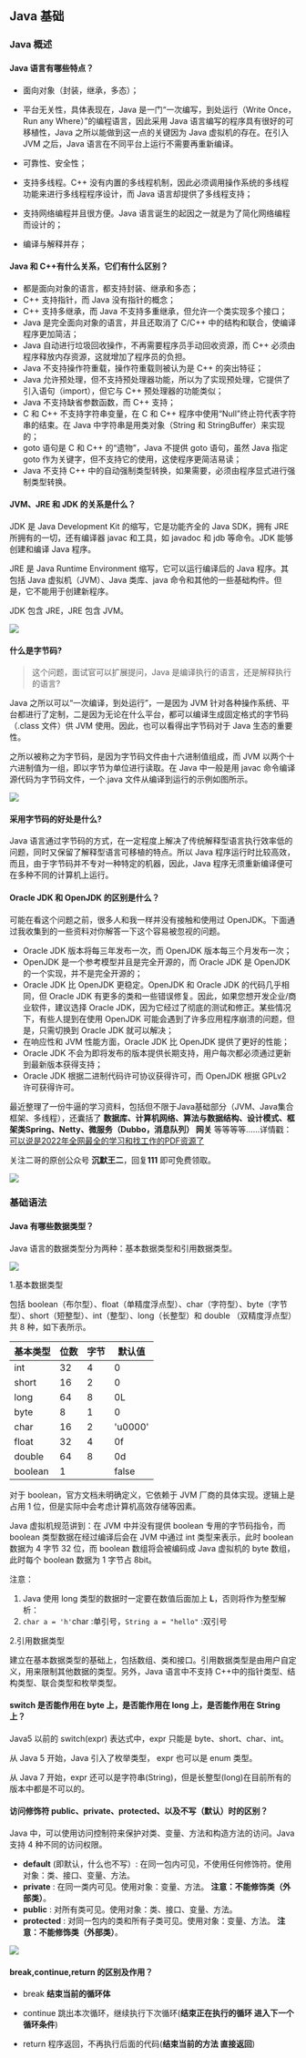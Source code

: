 ## Java 基础

### Java 概述

#### Java 语言有哪些特点？

- 面向对象（封装，继承，多态）；

- 平台无关性，具体表现在，Java 是一门“一次编写，到处运行（Write Once，Run any Where）”的编程语言，因此采用 Java 语言编写的程序具有很好的可移植性，Java 之所以能做到这一点的关键因为 Java 虚拟机的存在。在引入 JVM 之后，Java 语言在不同平台上运行不需要再重新编译。

- 可靠性、安全性；

- 支持多线程。C++ 没有内置的多线程机制，因此必须调用操作系统的多线程功能来进行多线程程序设计，而 Java 语言却提供了多线程支持；

- 支持网络编程并且很方便。Java 语言诞生的起因之一就是为了简化网络编程而设计的；

- 编译与解释并存；

#### Java 和 C++有什么关系，它们有什么区别？

- 都是面向对象的语言，都支持封装、继承和多态；
- C++ 支持指针，而 Java 没有指针的概念；
- C++ 支持多继承，而 Java 不支持多重继承，但允许一个类实现多个接口；
- Java 是完全面向对象的语言，并且还取消了 C/C++ 中的结构和联合，使编译程序更加简洁；
- Java 自动进行垃圾回收操作，不再需要程序员手动回收资源，而 C++ 必须由程序释放内存资源，这就增加了程序员的负担。
- Java 不支持操作符重载，操作符重载则被认为是 C++ 的突出特征；
- Java 允许预处理，但不支持预处理器功能，所以为了实现预处理，它提供了引入语句（import），但它与 C++ 预处理器的功能类似；
- Java 不支持缺省参数函数，而 C++ 支持；
- C 和 C++ 不支持字符串变量，在 C 和 C++ 程序中使用“Null”终止符代表字符串的结束。在 Java 中字符串是用类对象（String 和 StringBuffer）来实现的；
- goto 语句是 C 和 C++ 的“遗物”，Java 不提供 goto 语句，虽然 Java 指定 goto 作为关键字，但不支持它的使用，这使程序更简洁易读；
- Java 不支持 C++ 中的自动强制类型转换，如果需要，必须由程序显式进行强制类型转换。

#### JVM、JRE 和 JDK 的关系是什么？

JDK 是 Java Development Kit 的缩写，它是功能齐全的 Java SDK，拥有 JRE 所拥有的一切，还有编译器 javac 和工具，如 javadoc 和 jdb 等命令。JDK 能够创建和编译 Java 程序。

JRE 是 Java Runtime Environment 缩写，它可以运行编译后的 Java 程序。其包括 Java 虚拟机（JVM）、Java 类库、java 命令和其他的一些基础构件。但是，它不能用于创建新程序。

JDK 包含 JRE，JRE 包含 JVM。

![](http://blog-img.coolsen.cn/img/image-20210219163725268.png)

#### **什么是字节码?**

>这个问题，面试官可以扩展提问，Java 是编译执行的语言，还是解释执行的语言?

Java 之所以可以“一次编译，到处运行”，一是因为 JVM 针对各种操作系统、平台都进行了定制，二是因为无论在什么平台，都可以编译生成固定格式的字节码（.class 文件）供 JVM 使用。因此，也可以看得出字节码对于 Java 生态的重要性。

之所以被称之为字节码，是因为字节码文件由十六进制值组成，而 JVM 以两个十六进制值为一组，即以字节为单位进行读取。在 Java 中一般是用 javac 命令编译源代码为字节码文件，一个.java 文件从编译到运行的示例如图所示。

![](http://blog-img.coolsen.cn/img/image-20210219165630888.png)

#### 采用字节码的好处是什么?

Java 语言通过字节码的方式，在一定程度上解决了传统解释型语言执行效率低的问题，同时又保留了解释型语言可移植的特点。所以 Java 程序运行时比较高效，而且，由于字节码并不专对一种特定的机器，因此，Java 程序无须重新编译便可在多种不同的计算机上运行。

#### Oracle JDK 和 OpenJDK 的区别是什么？

可能在看这个问题之前，很多人和我一样并没有接触和使用过 OpenJDK。下面通过我收集到的一些资料对你解答一下这个容易被忽视的问题。

- Oracle JDK 版本将每三年发布一次，而 OpenJDK 版本每三个月发布一次；
- OpenJDK 是一个参考模型并且是完全开源的，而 Oracle JDK 是 OpenJDK 的一个实现，并不是完全开源的；
- Oracle JDK 比 OpenJDK 更稳定。OpenJDK 和 Oracle JDK 的代码几乎相同，但 Oracle JDK 有更多的类和一些错误修复。因此，如果您想开发企业/商业软件，建议选择 Oracle JDK，因为它经过了彻底的测试和修正。某些情况下，有些人提到在使用 OpenJDK 可能会遇到了许多应用程序崩溃的问题，但是，只需切换到 Oracle JDK 就可以解决；
- 在响应性和 JVM 性能方面，Oracle JDK 比 OpenJDK 提供了更好的性能；
- Oracle JDK 不会为即将发布的版本提供长期支持，用户每次都必须通过更新到最新版本获得支持；
- Oracle JDK 根据二进制代码许可协议获得许可，而 OpenJDK 根据 GPLv2 许可获得许可。

最近整理了一份牛逼的学习资料，包括但不限于Java基础部分（JVM、Java集合框架、多线程），还囊括了 **数据库、计算机网络、算法与数据结构、设计模式、框架类Spring、Netty、微服务（Dubbo，消息队列） 网关** 等等等等……详情戳：[可以说是2022年全网最全的学习和找工作的PDF资源了](https://tobebetterjavaer.com/pdf/programmer-111.html)

关注二哥的原创公众号 **沉默王二**，回复**111** 即可免费领取。

![](http://cdn.tobebetterjavaer.com/tobebetterjavaer/images/xingbiaogongzhonghao.png)
    

### 基础语法

#### Java 有哪些数据类型？

Java 语言的数据类型分为两种：基本数据类型和引用数据类型。

![](http://blog-img.coolsen.cn/img/image-20210219172725756.png)

1.基本数据类型

包括 boolean（布尔型）、float（单精度浮点型）、char（字符型）、byte（字节型）、short（短整型）、int（整型）、long（长整型）和 double （双精度浮点型）共 8 种，如下表所示。

| 基本类型 | 位数 | 字节 | 默认值  |
| -------- | ---- | ---- | ------- |
| int      | 32   | 4    | 0       |
| short    | 16   | 2    | 0       |
| long     | 64   | 8    | 0L      |
| byte     | 8    | 1    | 0       |
| char     | 16   | 2    | 'u0000' |
| float    | 32   | 4    | 0f      |
| double   | 64   | 8    | 0d      |
| boolean  | 1    |      | false   |

对于 boolean，官方文档未明确定义，它依赖于 JVM 厂商的具体实现。逻辑上是占用 1 位，但是实际中会考虑计算机高效存储等因素。

Java 虚拟机规范讲到：在 JVM 中并没有提供 boolean 专用的字节码指令，而 boolean 类型数据在经过编译后会在 JVM 中通过 int 类型来表示，此时 boolean 数据为 4 字节 32 位，而 boolean 数组将会被编码成 Java 虚拟机的 byte 数组，此时每个 boolean 数据为 1 字节占 8bit。

注意：

1. Java 使用 long 类型的数据时一定要在数值后面加上 **L**，否则将作为整型解析：
2. `char a = 'h'`char :单引号，`String a = "hello"` :双引号

2.引用数据类型

建立在基本数据类型的基础上，包括数组、类和接口。引用数据类型是由用户自定义，用来限制其他数据的类型。另外，Java 语言中不支持 C++中的指针类型、结构类型、联合类型和枚举类型。

#### switch 是否能作用在 byte 上，是否能作用在 long 上，是否能作用在 String 上？

Java5 以前的 switch(expr) 表达式中，expr 只能是 byte、short、char、int。

从 Java 5 开始，Java 引入了枚举类型， expr 也可以是 enum 类型。

从 Java 7 开始，expr 还可以是字符串(String)，但是长整型(long)在目前所有的版本中都是不可以的。

#### **访问修饰符 public、private、protected、以及不写（默认）时的区别**？

Java 中，可以使用访问控制符来保护对类、变量、方法和构造方法的访问。Java 支持 4 种不同的访问权限。

- **default** (即默认，什么也不写）: 在同一包内可见，不使用任何修饰符。使用对象：类、接口、变量、方法。
- **private** : 在同一类内可见。使用对象：变量、方法。 **注意：不能修饰类（外部类）**。
- **public** : 对所有类可见。使用对象：类、接口、变量、方法。
- **protected** : 对同一包内的类和所有子类可见。使用对象：变量、方法。 **注意：不能修饰类（外部类）**。

![](http://blog-img.coolsen.cn/img/image-20210219173433142.png)

#### break,continue,return 的区别及作用？

- break **结束当前的循环体**

- continue 跳出本次循环，继续执行下次循环(**结束正在执行的循环 进入下一个循环条件**)

- return 程序返回，不再执行后面的代码(**结束当前的方法 直接返回**)


